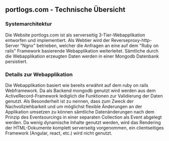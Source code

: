 ## portlogs.com - Technische Übersicht
### Systemarchitektur
Die Website portlogs.com ist als serverseitig 3-Tier-Webapplikation entworfen und implementiert. Als Webtier wird der Reverseproxy-http-Server "Ngnx" betrieben, welcher die Anfragen an eine auf dem "Ruby on rails" Framework basierende Webapplikation weiterleitet. Sämtliche durch die Webapplikation erzeugten Daten werden in einer Mongodb Datenbank persistiert.

###  Details zur Webapplikation
Die Webapplikation basiert wie bereits erwähnt auf dem ruby on rails Webframework. Da als Backend mongodb genutzt wird werden aus dem ActiveRecord-Framework lediglich die Funktionen zur Validierung der Daten genutzt. Als Besonderheit ist zu nennen, dass zum Zweck der Nachvollziehbarkeit und um möglichst flexible Änderungen an der Applikation umsetzen zu können sämtliche Datenänderungen nach dem Prinzip des Eventsourcings in einer separaten Collection als Event abgelegt werden. Da wenig dynamische Inhalte genutzt werden, wird das Rendering der HTML-Dokumente komplett serverseitg vorgenommen, ein clientseitiges Framework (Angular, react, etc.) wird nicht genutzt.
